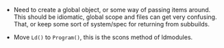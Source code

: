 * Need to create a global object, or some way of passing items around.
  This should be idiomatic, global scope and files can get very confusing.
  That, or keep some sort of system/spec for returning from subbuilds.

* Move `Ld()` to `Program()`, this is the scons method of ldmodules.

